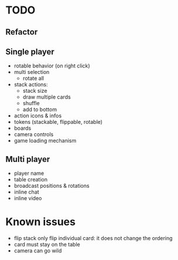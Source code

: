 # TODO

## Refactor

## Single player

- rotable behavior (on right click)
- multi selection
  - rotate all
- stack actions:
  - stack size
  - draw multiple cards
  - shuffle
  - add to bottom
- action icons & infos
- tokens (stackable, flippable, rotable)
- boards
- camera controls
- game loading mechanism

## Multi player

- player name
- table creation
- broadcast positions & rotations
- inline chat
- inline video

# Known issues

- flip stack only flip individual card: it does not change the ordering
- card must stay on the table
- camera can go wild
